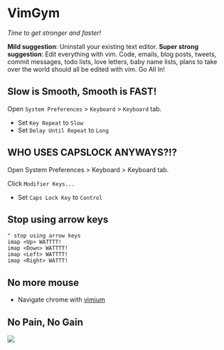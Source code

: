 # VimGym

_Time to get stronger and faster!_

**Mild suggestion**: Uninstall your existing text editor. 
**Super strong suggestion**: Edit everything with vim. Code, emails, blog posts,
tweets, commit messages, todo lists, love letters, baby name lists,
plans to take over the world should all be edited with vim. Go All In!

## Slow is Smooth, Smooth is FAST!

Open `System Preferences` > `Keyboard` > `Keyboard` tab.

+ Set `Key Repeat` to `Slow`
+ Set `Delay Until Repeat` to `Long`

## WHO USES CAPSLOCK ANYWAYS?!?

Open System Preferences > Keyboard > Keyboard tab.

Click `Modifier Keys...`

+ Set `Caps Lock Key` to `Control`

## Stop using arrow keys

```vim
" stop using arrow keys
imap <Up> WATTTT!
imap <Down> WATTTT!
imap <Left> WATTTT!
imap <Right> WATTT!
```

## No more mouse

+ Navigate chrome with [vimium][vimium]

[vimium]: https://chrome.google.com/webstore/detail/vimium/dbepggeogbaibhgnhhndojpepiihcmeb?hl=en

## No Pain, No Gain

<img
src="http://www.quickanddirtytips.com/sites/default/files/styles/insert_small/public/images/5227/tough-nerd.jpg">
